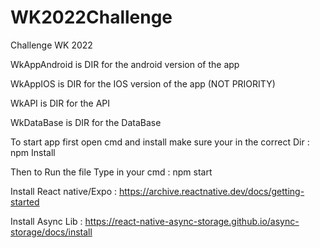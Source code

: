 # WK2022Challenge
Challenge WK 2022

WkAppAndroid is DIR for the android version of the app

WkAppIOS is DIR for the IOS version of the app (NOT PRIORITY)

WkAPI is DIR for the API 

WkDataBase is DIR for the DataBase 

To start app first open cmd and install make sure your in the correct Dir : npm Install

Then to Run the file Type in your cmd : npm start

Install React native/Expo : https://archive.reactnative.dev/docs/getting-started

Install Async Lib : https://react-native-async-storage.github.io/async-storage/docs/install


